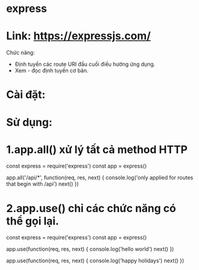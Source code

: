 # express

# Link: https://expressjs.com/

Chức năng: 
+ Định tuyến các route URI đầu cuối điều hướng ứng dụng.
+ Xem - đọc định tuyến cơ bản.
# Cài đặt: 

# Sử dụng:

# 1.app.all() xử lý tất cả method HTTP
const express = require('express')
const app = express()

app.all('/api/*', function(req, res, next) {
  console.log('only applied for routes that begin with /api')
  next()
})

# 2.app.use() chỉ các chức năng có thể gọi lại.

const express = require('express')
const app = express()

app.use(function(req, res, next) {
  console.log('hello world')
  next()
})

app.use(function(req, res, next) {
  console.log('happy holidays')
  next()
})

